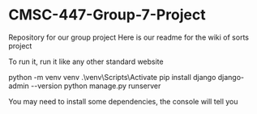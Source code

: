 # CMSC-447-Group-7-Project
Repository for our group project
Here is our readme for the wiki of sorts project

To run it, run it like any other standard website

python -m venv venv
.\venv\Scripts\Activate
pip install django
django-admin --version
python manage.py runserver

You may need to install some dependencies, the console will tell you
